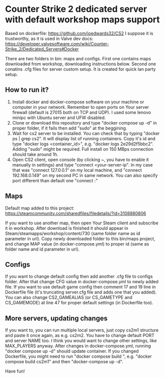 # Counter Strike 2 dedicated server with default workshop maps support

Based on dockerfile: https://github.com/joedwards32/CS2
I suppose it is trustworthy, as it is used in Valve dev docs: https://developer.valvesoftware.com/wiki/Counter-Strike_2/Dedicated_Servers#Docker

There are two folders in bin: maps and configs. First one contains maps downloaded from workshop, downloading instructions below. Second one conatins .cfg files for server custom setup.
It is created for quick lan party setup.

## How to run it?

1. Install docker and docker-compose software on your machine or computer in your network. Remember to open ports on Your server firewall (default is 27015 both on TCP and UDP). I used some lenovo minipc with Ubuntu server and UFW disabled.
2. Clone or download this repository and type "docker compose up -d" in proper folder, if it fails then add "sudo" at the beggining.
3. Wait for cs2 server to be installed. You can check that by typing "docker ps | grep cs2". It will display list of running containers. Copy it's id and type "docker logs <container_id>", e.g. "docker logs 2e29d2f5bbc2". Adding "sudo" might be required. Full install on 150 MBps connection should take around 1h.
4. Open CS2 client, open console (by clicking ~, you have to enable it manually in settings) and type "connect <your-server-ip". In my case that was "connect 127.0.0.1" on my local machine, and "connect 192.168.0.149" on my second PC in same network. You can also specify port different than default one "connect <server-ip>:<server-port>"

## Maps

Default map added to this project: https://steamcommunity.com/sharedfiles/filedetails/?id=3108880806

If you want to use another map, then open Your Steam client and subscribe it in workshop.
After download is finished it should appear in Steam/steamapps/workshop/content/730 (same folder name as id parameter in url).
Copy newly downloaded folder to this bin/maps project, and change MAP value (in docker-compose.yml) to proper id (same as folder name and id parameter in url).

## Configs

If you want to change default config then add another .cfg file to configs folder. After that change CFG value in docker-compose.yml to newly added file.
If you want to use default game config then comment 17 and 19 line in Dockerfile file (it's truncating server.cfg file and adds one that you added).
You can also change CS2_GAMEALIAS (or CS_GAMETYPE and CS_GAMEMODE) at line 47 for proper default settings (in Dockerfile too).

## More servers, updating changes

If you want to, you can run multiple local servers, just copy cs2m1 structure and paste it once again, as e.g. cs2m2.
You have to change default PORT and server NAME too. I think you would want to change other settings, like MAX_PLAYERS anyway.
After changes in docker-compose.yml, running "docker compose up -d" should update container. If you changed Dockerfile, you might need to run "docker compose build <service-name>", e.g. "docker compose build cs2m1" and then "docker-compose up -d".

Have fun!

